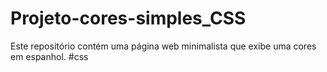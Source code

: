 # Projeto-cores-simples_CSS
Este repositório contém uma página web minimalista que exibe uma cores em espanhol.
#css

